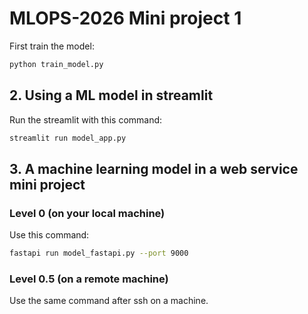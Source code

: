 # MLOPS-2026 Mini project 1
First train the model:
```bash
python train_model.py
```

## 2. Using a ML model in streamlit
Run the streamlit with this command:
```bash
streamlit run model_app.py
```

## 3. A machine learning model in a web service mini project

### Level 0 (on your local machine) 
Use this command:
```bash
fastapi run model_fastapi.py --port 9000
```

### Level 0.5 (on a remote machine)
Use the same command after ssh on a machine.